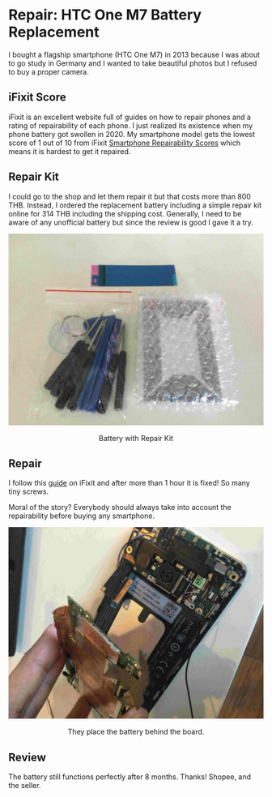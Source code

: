 # Repair: HTC One M7 Battery Replacement

I bought a flagship smartphone (HTC One M7) in 2013 because I was about to go study in Germany and I wanted to take beautiful photos but I refused to buy a proper camera.

## iFixit Score

iFixit is an excellent website full of guides on how to repair phones and a rating of repairability of each phone. I just realized its existence when my phone battery got swollen in 2020. My smartphone model gets the lowest score of 1 out of 10 from iFixit [Smartphone Repairability Scores](https://www.ifixit.com/smartphone-repairability?sort=score) which means it is hardest to get it repaired.

## Repair Kit

I could go to the shop and let them repair it but that costs more than 800 THB. Instead, I ordered the replacement battery including a simple repair kit online for 314 THB including the shipping cost. Generally, I need to be aware of any unofficial battery but since the review is good I gave it a try.

![repair kit](https://raw.githubusercontent.com/tkiat/my-writings-public/main/blog-data/image/htc_m7-repair_kit.jpg)

<center>Battery with Repair Kit</center>

## Repair

I follow this [guide](https://www.ifixit.com/Guide/HTC+One+Battery+Replacement/30984) on iFixit and after more than 1 hour it is fixed! So many tiny screws.

Moral of the story? Everybody should always take into account the repairability before buying any smartphone.

![HTC One M7 internal](https://raw.githubusercontent.com/tkiat/my-writings-public/main/blog-data/image/htc_m7-internal.jpg)

<center>They place the battery behind the board.</center>

## Review

The battery still functions perfectly after 8 months. Thanks! Shopee, and the seller.
